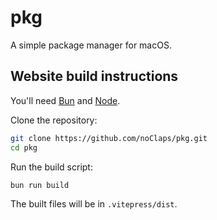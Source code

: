 # pkg

A simple package manager for macOS.

## Website build instructions

You'll need [Bun](https://bun.sh) and [Node](https://nodejs.org).

Clone the repository:

```sh
git clone https://github.com/noClaps/pkg.git
cd pkg
```

Run the build script:

```sh
bun run build
```

The built files will be in `.vitepress/dist`.
